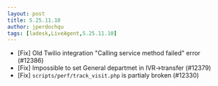 ```yaml
---
layout: post
title: 5.25.11.10
author: jperdochqu
tags: [ladesk,LiveAgent,5.25.11.10]
---
```


- [Fix] Old Twilio integration "Calling service method failed" error (#12386)
- [Fix] Impossible to set General departmet in IVR->transfer (#12379)
- [Fix] `scripts/perf/track_visit.php` is partialy broken (#12330)
